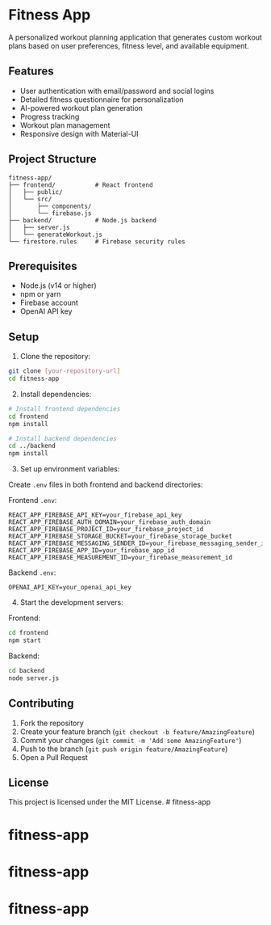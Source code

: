 # Fitness App

A personalized workout planning application that generates custom workout plans based on user preferences, fitness level, and available equipment.

## Features

- User authentication with email/password and social logins
- Detailed fitness questionnaire for personalization
- AI-powered workout plan generation
- Progress tracking
- Workout plan management
- Responsive design with Material-UI

## Project Structure

```
fitness-app/
├── frontend/           # React frontend
│   ├── public/
│   └── src/
│       ├── components/
│       └── firebase.js
├── backend/            # Node.js backend
│   ├── server.js
│   └── generateWorkout.js
└── firestore.rules     # Firebase security rules
```

## Prerequisites

- Node.js (v14 or higher)
- npm or yarn
- Firebase account
- OpenAI API key

## Setup

1. Clone the repository:
```bash
git clone [your-repository-url]
cd fitness-app
```

2. Install dependencies:
```bash
# Install frontend dependencies
cd frontend
npm install

# Install backend dependencies
cd ../backend
npm install
```

3. Set up environment variables:

Create `.env` files in both frontend and backend directories:

Frontend `.env`:
```
REACT_APP_FIREBASE_API_KEY=your_firebase_api_key
REACT_APP_FIREBASE_AUTH_DOMAIN=your_firebase_auth_domain
REACT_APP_FIREBASE_PROJECT_ID=your_firebase_project_id
REACT_APP_FIREBASE_STORAGE_BUCKET=your_firebase_storage_bucket
REACT_APP_FIREBASE_MESSAGING_SENDER_ID=your_firebase_messaging_sender_id
REACT_APP_FIREBASE_APP_ID=your_firebase_app_id
REACT_APP_FIREBASE_MEASUREMENT_ID=your_firebase_measurement_id
```

Backend `.env`:
```
OPENAI_API_KEY=your_openai_api_key
```

4. Start the development servers:

Frontend:
```bash
cd frontend
npm start
```

Backend:
```bash
cd backend
node server.js
```

## Contributing

1. Fork the repository
2. Create your feature branch (`git checkout -b feature/AmazingFeature`)
3. Commit your changes (`git commit -m 'Add some AmazingFeature'`)
4. Push to the branch (`git push origin feature/AmazingFeature`)
5. Open a Pull Request

## License

This project is licensed under the MIT License. # fitness-app
# fitness-app
# fitness-app
# fitness-app
